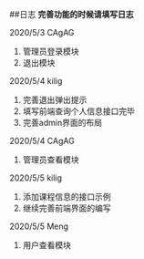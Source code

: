 ##日志
**完善功能的时候请填写日志**

2020/5/3 CAgAG 

1. 管理员登录模块
2. 退出模块

2020/5/4 kilig 
1. 完善退出弹出提示
2. 填写前端查询个人信息接口完毕
3. 完善admin界面的布局

2020/5/4 CAgAG 
1. 管理员查看模块


2020/5/5 kilig
1. 添加课程信息的接口示例
2. 继续完善前端界面的编写



2020/5/5 Meng
1. 用户查看模块
